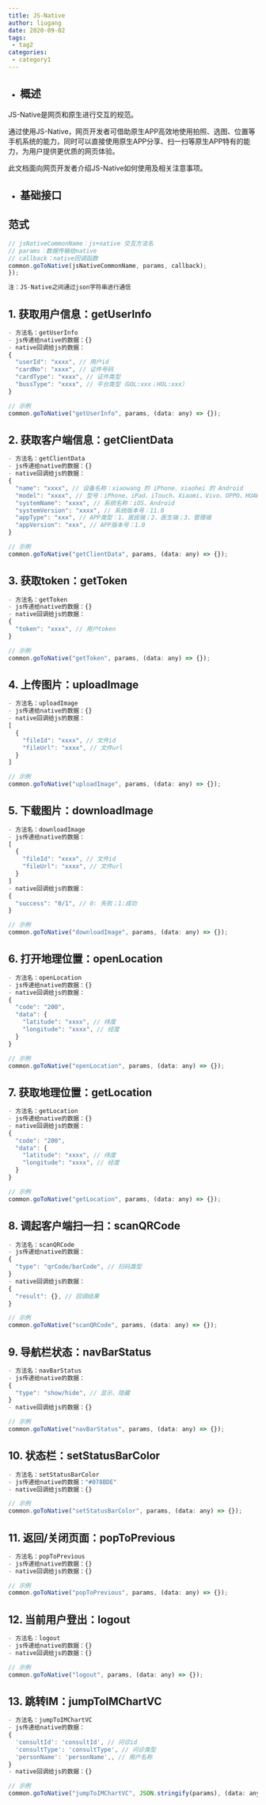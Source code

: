 ```yaml
---
title: JS-Native
author: liugang
date: 2020-09-02
tags:
 - tag2
categories:
 - category1
---
```


* ## 概述

JS-Native是网页和原生进行交互的规范。

通过使用JS-Native，网页开发者可借助原生APP高效地使用拍照、选图、位置等手机系统的能力，同时可以直接使用原生APP分享、扫一扫等原生APP特有的能力，为用户提供更优质的网页体验。

此文档面向网页开发者介绍JS-Native如何使用及相关注意事项。

* ## 基础接口

## 范式

```javascript
// jsNativeCommonName：js+native 交互方法名
// params：数据传输给native
// callback：native回调函数
common.goToNative(jsNativeCommonName, params, callback);
});

注：JS-Native之间通过json字符串进行通信
```

## 1. 获取用户信息：getUserInfo

```javascript
- 方法名：getUserInfo
- js传递给native的数据：{}
- native回调给js的数据：
{
  "userId": "xxxx", // 用户id
  "cardNo": "xxxx", // 证件号码
  "cardType": "xxxx", // 证件类型
  "bussType": "xxxx", // 平台类型（GOL:xxx；HOL:xxx）
}

// 示例
common.goToNative("getUserInfo", params, (data: any) => {});
```

## 2. 获取客户端信息：getClientData

```javascript
- 方法名：getClientData
- js传递给native的数据：{}
- native回调给js的数据：
{
  "name": "xxxx", // 设备名称：xiaowang 的 iPhone、xiaohei 的 Android
  "model": "xxxx", // 型号：iPhone、iPad、iTouch、Xiaomi、Vivo、OPPO、HUAWEI
  "systemName": "xxxx", // 系统名称：iOS、Android
  "systemVersion": "xxxx", // 系统版本号：11.0
  "appType": "xxx", // APP类型：1、居民端；2、医生端；3、管理端
  "appVersion": "xxx", // APP版本号：1.0
}

// 示例
common.goToNative("getClientData", params, (data: any) => {});
```

## 3. 获取token：getToken

```javascript
- 方法名：getToken
- js传递给native的数据：{}
- native回调给js的数据：
{
  "token": "xxxx", // 用户token
}

// 示例
common.goToNative("getToken", params, (data: any) => {});
```

## 4. 上传图片：uploadImage

```javascript
- 方法名：uploadImage
- js传递给native的数据：{}
- native回调给js的数据：
[
  {
    "fileId": "xxxx", // 文件id
    "fileUrl": "xxxx", // 文件url
  }
]

// 示例
common.goToNative("uploadImage", params, (data: any) => {});
```

## 5. 下载图片：downloadImage

```javascript
- 方法名：downloadImage
- js传递给native的数据：
[
  {
    "fileId": "xxxx", // 文件id
    "fileUrl": "xxxx", // 文件url
  }
]
- native回调给js的数据：
{
  "success": "0/1", // 0: 失败；1:成功
}

// 示例
common.goToNative("downloadImage", params, (data: any) => {});
```

## 6. 打开地理位置：openLocation

```javascript
- 方法名：openLocation
- js传递给native的数据：{}
- native回调给js的数据：
{
  "code": "200",
  "data": {
    "latitude": "xxxx", // 纬度
    "longitude": "xxxx", // 经度
  }
}

// 示例
common.goToNative("openLocation", params, (data: any) => {});
```

## 7. 获取地理位置：getLocation

```javascript
- 方法名：getLocation
- js传递给native的数据：{}
- native回调给js的数据：
{
  "code": "200",
  "data": {
    "latitude": "xxxx", // 纬度
    "longitude": "xxxx", // 经度
  }
}

// 示例
common.goToNative("getLocation", params, (data: any) => {});
```

## 8. 调起客户端扫一扫：scanQRCode

```javascript
- 方法名：scanQRCode
- js传递给native的数据：
{
  "type": "qrCode/barCode", // 扫码类型
}
- native回调给js的数据：
{
  "result": {}, // 回调结果    
}

// 示例
common.goToNative("scanQRCode", params, (data: any) => {});
```

## 9. 导航栏状态：navBarStatus

```javascript
- 方法名：navBarStatus
- js传递给native的数据：
{
  "type": "show/hide", // 显示、隐藏
}
- native回调给js的数据：{}

// 示例
common.goToNative("navBarStatus", params, (data: any) => {});
```

## 10. 状态栏：setStatusBarColor

```javascript
- 方法名：setStatusBarColor
- js传递给native的数据："#078BDE"
- native回调给js的数据：{}

// 示例
common.goToNative("setStatusBarColor", params, (data: any) => {});
```

## 11. 返回/关闭页面：popToPrevious

```javascript
- 方法名：popToPrevious
- js传递给native的数据：{}
- native回调给js的数据：{}

// 示例
common.goToNative("popToPrevious", params, (data: any) => {});
```

## 12. 当前用户登出：logout

```javascript
- 方法名：logout
- js传递给native的数据：{}
- native回调给js的数据：{}

// 示例
common.goToNative("logout", params, (data: any) => {});
```

## 13. 跳转IM：jumpToIMChartVC

```javascript
- 方法名：jumpToIMChartVC
- js传递给native的数据： 
{
  'consultId': 'consultId', // 问诊id
  'consultType': 'consultType', // 问诊类型
  'personName': 'personName',, // 用户名称
}
- native回调给js的数据：{}

// 示例
common.goToNative("jumpToIMChartVC", JSON.stringify(params), (data: any) => {});
```
